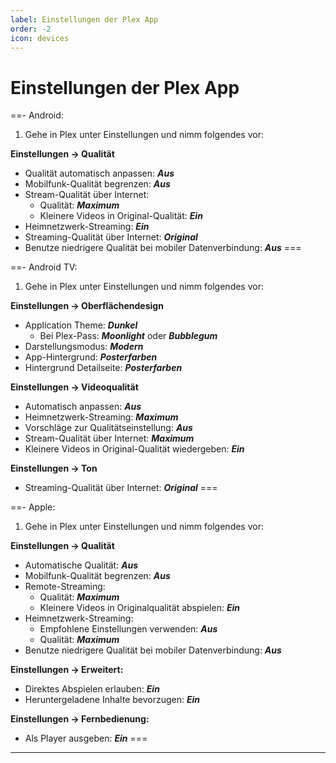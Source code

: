 ```yaml
---
label: Einstellungen der Plex App
order: -2
icon: devices
---
```


# Einstellungen der Plex App

==- Android:
1. Gehe in Plex unter Einstellungen und nimm folgendes vor:

**Einstellungen -> Qualität**
- Qualität automatisch anpassen: ***Aus***
- Mobilfunk-Qualität begrenzen: ***Aus***
- Stream-Qualität über Internet:
  - Qualität: ***Maximum***
  - Kleinere Videos in Original-Qualität: ***Ein***
- Heimnetzwerk-Streaming: ***Ein***
- Streaming-Qualität über Internet: ***Original***
- Benutze niedrigere Qualität bei mobiler Datenverbindung: ***Aus***
===

==- Android TV:
1. Gehe in Plex unter Einstellungen und nimm folgendes vor:

**Einstellungen -> Oberflächendesign**
- Application Theme: ***Dunkel***
  - Bei Plex-Pass: ***Moonlight*** oder ***Bubblegum***
- Darstellungsmodus: ***Modern***
- App-Hintergrund: ***Posterfarben***
- Hintergrund Detailseite: ***Posterfarben***

**Einstellungen -> Videoqualität**
- Automatisch anpassen: ***Aus***
- Heimnetzwerk-Streaming: ***Maximum***
- Vorschläge zur Qualitätseinstellung: ***Aus***
- Stream-Qualität über Internet: ***Maximum***
- Kleinere Videos in Original-Qualität wiedergeben: ***Ein***
  
**Einstellungen -> Ton**
- Streaming-Qualität über Internet: ***Original***
===

==- Apple:
1. Gehe in Plex unter Einstellungen und nimm folgendes vor:

**Einstellungen -> Qualität**
- Automatische Qualität: ***Aus***
- Mobilfunk-Qualität begrenzen: ***Aus***
- Remote-Streaming:
  - Qualität: ***Maximum***
  - Kleinere Videos in Originalqualität abspielen: ***Ein***
- Heimnetzwerk-Streaming:
  - Empfohlene Einstellungen verwenden: ***Aus***
  - Qualität: ***Maximum***
- Benutze niedrigere Qualität bei mobiler Datenverbindung: ***Aus***

**Einstellungen -> Erweitert:**
- Direktes Abspielen erlauben: ***Ein***
- Heruntergeladene Inhalte bevorzugen: ***Ein***

**Einstellungen -> Fernbedienung:**
- Als Player ausgeben: ***Ein***
===

---
